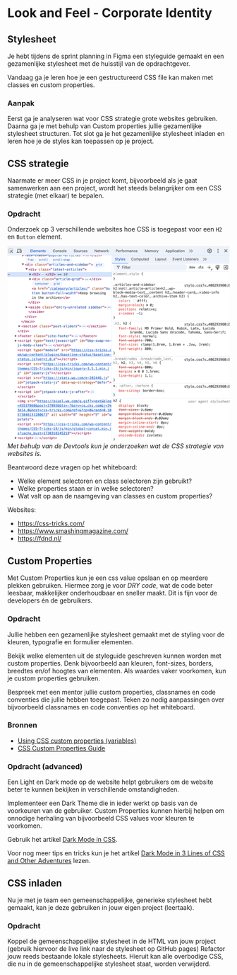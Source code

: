 # Look and Feel - Corporate Identity

## Stylesheet

Je hebt tijdens de sprint planning in Figma een styleguide gemaakt en een gezamenlijke stylesheet met de huisstijl van de opdrachtgever. 

Vandaag ga je leren hoe je een gestructureerd CSS file kan maken met classes en custom properties. 

### Aanpak
Eerst ga je analyseren wat voor CSS strategie grote websites gebruiken. Daarna ga je met behulp van Custom properties jullie gezamenlijke stylesheet structuren. Tot slot ga je het gezamenlijke stylesheet inladen en leren hoe je de styles kan toepassen op je project. 


## CSS strategie
Naarmate er meer CSS in je project komt, bijvoorbeeld als je gaat samenwerken aan een project, wordt het steeds belangrijker om een CSS strategie (met elkaar) te bepalen.

### Opdracht
Onderzoek op 3 verschillende websites hoe CSS is toegepast voor een `H2` en `Button` element. 

![](CSS-strategie.png)
*Met behulp van de Devtools kun je onderzoeken wat de CSS strategie van websites is.*

Beantwoord deze vragen op het whiteboard:
- Welke element selectoren en class selectoren zijn gebruikt?
- Welke properties staan er in welke selectoren?
- Wat valt op aan de naamgeving van classes en custom properties?

Websites:  
- https://css-tricks.com/  
- https://www.smashingmagazine.com/  
- https://fdnd.nl/


## Custom Properties
Met Custom Properties kun je een css value opslaan en op meerdere plekken gebruiken. Hiermee zorg je voor _DRY code_, wat de code beter leesbaar, makkelijker onderhoudbaar en sneller maakt. Dit is fijn voor de developers én de gebruikers.

### Opdracht

Jullie hebben een gezamenlijke stylesheet gemaakt met de styling voor de kleuren, typografie en formulier elementen. 

Bekijk welke elementen uit de styleguide geschreven kunnen worden met custom properties. Denk bijvoorbeeld aan kleuren, font-sizes, borders, breedtes en/of hoogtes van elementen. Als waardes vaker voorkomen, kun je custom properties gebruiken.

Bespreek met een mentor jullie custom properties, classnames en code conventies die jullie hebben toegepast. 
Teken zo nodig aanpassingen over bijvoorbeeld classnames en code conventies op het whiteboard.

### Bronnen

- [Using CSS custom properties (variables)](https://developer.mozilla.org/en-US/docs/Web/CSS/Using_CSS_custom_properties)
- [CSS Custom Properties Guide](https://css-tricks.com/a-complete-guide-to-custom-properties/)

<!-- - [Breaking CSS Custom Properties out of :root Might Be a Good Idea](https://css-tricks.com/breaking-css-custom-properties-out-of-root-might-be-a-good-idea/) -->


### Opdracht (advanced)
Een Light en Dark mode op de website helpt gebruikers om de website beter te kunnen bekijken in verschillende omstandigheden.

Implementeer een Dark Theme die in ieder werkt op basis van de voorkeuren van de gebruiker. Custom Properties kunnen hierbij helpen om onnodige herhaling van bijvoorbeeld CSS values voor kleuren te voorkomen. 

Gebruik het artikel [Dark Mode in CSS](https://css-tricks.com/dark-modes-with-css/). 

Voor nog meer tips en tricks kun je het artikel [Dark Mode in 3 Lines of CSS and Other Adventures](https://dev.to/madsstoumann/dark-mode-in-3-lines-of-css-and-other-adventures-1ljj) lezen. 



## CSS inladen
Nu je met je team een gemeenschappelijke, generieke stylesheet hebt gemaakt, kan je deze gebruiken in jouw eigen project (leertaak).

### Opdracht
Koppel de gemeenschappelijke stylesheet in de HTML van jouw project (gebruik hiervoor de live link naar de stylesheet op GitHub pages) 
Refactor jouw reeds bestaande lokale stylesheets. Hieruit kan alle overbodige CSS, die nu in de gemeenschappelijke stylesheet staat, worden verwijderd.

